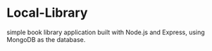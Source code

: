 # Local-Library
simple book library application built with Node.js and Express, using MongoDB as the database.
